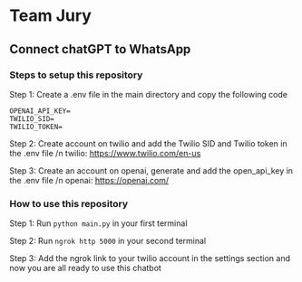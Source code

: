 # Team Jury
## Connect chatGPT to WhatsApp
 
### Steps to setup this repository

Step 1: Create a .env file in the main directory and copy the following code 

```
OPENAI_API_KEY=
TWILIO_SID=
TWILIO_TOKEN=
```
Step 2: Create account on twilio and add the Twilio SID and Twilio token in the .env file 
        /n twilio: https://www.twilio.com/en-us

Step 3: Create an account on openai, generate and add the open_api_key in the .env file 
        /n openai: https://openai.com/

### How to use this repository

Step 1: Run ``` python main.py ``` in your first terminal

Step 2: Run ``` ngrok http 5000 ``` in your second terminal

Step 3: Add the ngrok link to your twilio account in the settings section and now you are all ready to use this chatbot

